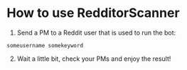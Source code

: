 # How to use RedditorScanner

1. Send a PM to a Reddit user that is used to run the bot:

`
someusername somekeyword
`

2. Wait a little bit, check your PMs and enjoy the result!